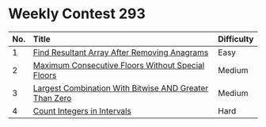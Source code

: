 # Weekly Contest 293

| No. | Title | Difficulty
|:---|:---|:---|
| 1 | [Find Resultant Array After Removing Anagrams](https://leetcode.com/problems/find-resultant-array-after-removing-anagrams/) | Easy
| 2 | [Maximum Consecutive Floors Without Special Floors](https://leetcode.com/problems/maximum-consecutive-floors-without-special-floors/) | Medium
| 3 | [Largest Combination With Bitwise AND Greater Than Zero](https://leetcode.com/problems/largest-combination-with-bitwise-and-greater-than-zero/) | Medium
| 4 | [Count Integers in Intervals](https://leetcode.com/problems/count-integers-in-intervals/) | Hard